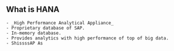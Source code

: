 ## What is HANA
	- _High Performance Analytical Appliance_
	- Proprietary database of SAP.
	- In-memory database.
	- Provides analytics with high performance of top of big data.
	- ShissssAP As